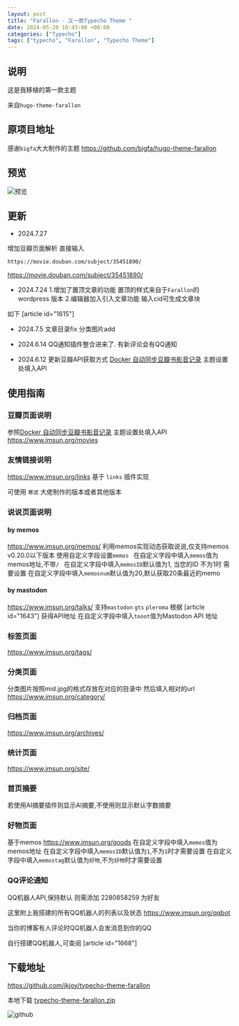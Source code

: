 ```yaml
---
layout: post
title: "Farallon - 又一款Typecho Theme "
date: 2024-05-20 18:43:00 +08:00
categories: ["Typecho"]
tags: ["typecho", "Farallon", "Typecho Theme"]
---
```


## 说明

这是我移植的第一款主题

来自`hugo-theme-farallon`

## 原项目地址

感谢`bigfa`大大制作的主题
https://github.com/bigfa/hugo-theme-farallon

## 预览

![预览](https://images.0tz.top/yulan.webp)

## 更新

- 2024.7.27

增加豆瓣页面解析
直接输入
```
https://movie.douban.com/subject/35451890/
```
https://movie.douban.com/subject/35451890/


- 2024.7.24
1.增加了置顶文章的功能
置顶的样式来自于`Farallon`的 wordpress 版本
2.编辑器加入引入文章功能
输入cid可生成文章块

如下
[article id="1615"]

- 2024.7.5 
文章目录fix
分类图片add

- 2024.6.14
QQ通知插件整合进来了.
有新评论会有QQ通知

- 2024.6.12
更新豆瓣API获取方式
[Docker 自动同步豆瓣书影音记录](https://fatesinger.com/103483)
主题设置处填入API
 

## 使用指南

### 豆瓣页面说明
参照[Docker 自动同步豆瓣书影音记录](https://fatesinger.com/103483)
主题设置处填入API
https://www.imsun.org/movies

### 友情链接说明
https://www.imsun.org/links
基于 `links` 插件实现

可使用 `寒泥` 大佬制作的版本或者其他版本
### 说说页面说明

#### by memos
https://www.imsun.org/memos/
利用memos实现动态获取说说,仅支持memos v0.20.0以下版本
使用自定义字段设置`memos `
在自定义字段中填入`memos`值为memos地址,不带`/ `
在自定义字段中填入`memosID`默认值为1, 当您的ID 不为1时 需要设置 
在自定义字段中填入`memosnum`默认值为20,默认获取20条最近的memo

#### by mastodon
https://www.imsun.org/talks/
支持`mastodon` `gts` `pleroma`
根据 
[article id="1643"]
 获得API地址 
在自定义字段中填入`tooot`值为Mastodon API 地址 

### 标签页面

https://www.imsun.org/tags/

### 分类页面
分类图片按照mid.jpg的格式存放在对应的目录中
然后填入相对的url
https://www.imsun.org/category/

### 归档页面
https://www.imsun.org/archives/

### 统计页面
https://www.imsun.org/site/
### 首页摘要

若使用AI摘要插件则显示AI摘要,不使用则显示默认字数摘要
### 好物页面
基于memos
https://www.imsun.org/goods
在自定义字段中填入`memos`值为memos地址
在自定义字段中填入`memosID`默认值为`1`,不为`1`时才需要设置
在自定义字段中填入`memostag`默认值为`好物`,不为`好物`时才需要设置

### QQ评论通知
QQ机器人API,保持默认 则需添加 2280858259 为好友 

这里附上我搭建的所有QQ机器人的列表以及状态
https://www.imsun.org/qqbot

当你的博客有人评论时QQ机器人会发消息到你的QQ


自行搭建QQ机器人,可查阅
[article id="1668"]


## 下载地址

https://github.com/jkjoy/typecho-theme-farallon

本地下载
[typecho-theme-farallon.zip](https://img.imsun.org/usr/uploads/2024/10/2239691667.zip)

![github](https://api.wanne.cn/img/badge/dynamic/json?url=https%3A%2F%2Fapi.github.com%2Frepos%2Fjkjoy%2Ftypecho-theme-farallon&query=%24.stargazers_count&style=social&logo=github&label=Star)


